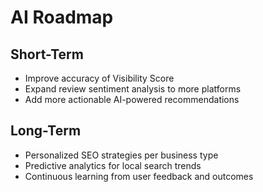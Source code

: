 # AI Roadmap

## Short-Term
- Improve accuracy of Visibility Score
- Expand review sentiment analysis to more platforms
- Add more actionable AI-powered recommendations

## Long-Term
- Personalized SEO strategies per business type
- Predictive analytics for local search trends
- Continuous learning from user feedback and outcomes